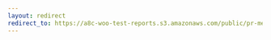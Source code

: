 ```yaml
---
layout: redirect
redirect_to: https://a8c-woo-test-reports.s3.amazonaws.com/public/pr-merge/41139/api/index.html
---
```

